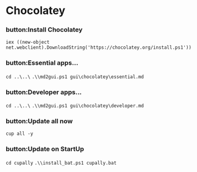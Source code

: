 # Chocolatey

### button:Install Chocolatey
`iex ((new-object net.webclient).DownloadString('https://chocolatey.org/install.ps1'))`
### button:Essential apps...
`cd ..\..\`
`.\\md2gui.ps1 gui\chocolatey\essential.md`
### button:Developer apps...
`cd ..\..\`
`.\\md2gui.ps1 gui\chocolatey\developer.md`
### button:Update all now
`cup all -y`
### button:Update on StartUp
`cd cupally`
`.\\install_bat.ps1 cupally.bat`
